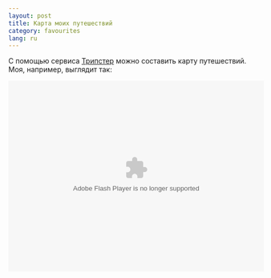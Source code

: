 ```yaml
---
layout: post
title: Карта моих путешествий 
category: favourites
lang: ru
---
```


С помощью сервиса [Трипстер](http://tripster.ru) можно составить карту путешествий. Моя, например, выглядит так:

<div align="center" style="width: 510px">
<object width="510" height="380">
<param name="wmode" value="window" />
<param name="allowScriptAccess" value="always" />
<param name="movie" value="http://tripster.ru/static/widget/tripster.swf?username=schmooser" />
<embed src="http://tripster.ru/static/widget/tripster.swf?username=schmooser" type="application/x-shockwave-flash" allowscriptaccess="always" name="tripster" width="510" height="380">
</embed></object></div>
                
